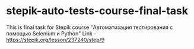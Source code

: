 # stepik-auto-tests-course-final-task
This is final task for Stepik course "Автоматизация тестирования с помощью Selenium и Python" Link - https://stepik.org/lesson/237240/step/9
